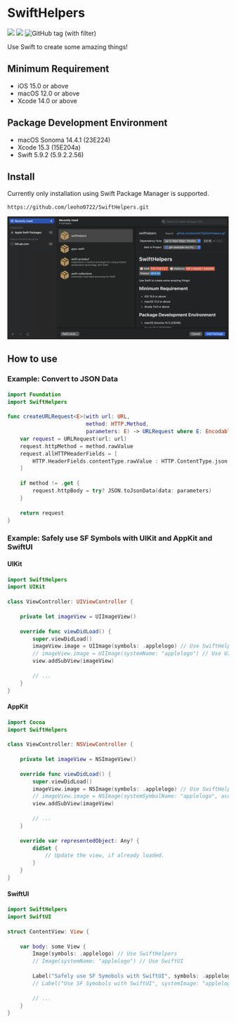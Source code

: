 # SwiftHelpers

[![](https://img.shields.io/endpoint?url=https%3A%2F%2Fswiftpackageindex.com%2Fapi%2Fpackages%2Fleoho0722%2FSwiftHelpers%2Fbadge%3Ftype%3Dswift-versions)](https://swiftpackageindex.com/leoho0722/SwiftHelpers)
[![](https://img.shields.io/endpoint?url=https%3A%2F%2Fswiftpackageindex.com%2Fapi%2Fpackages%2Fleoho0722%2FSwiftHelpers%2Fbadge%3Ftype%3Dplatforms)](https://swiftpackageindex.com/leoho0722/SwiftHelpers)
![GitHub tag (with filter)](https://img.shields.io/github/v/tag/leoho0722/SwiftHelpers?label=Release)

Use Swift to create some amazing things!

## Minimum Requirement

* iOS 15.0 or above
* macOS 12.0 or above
* Xcode 14.0 or above

## Package Development Environment

* macOS Sonoma 14.4.1 (23E224)
* Xcode 15.3 (15E204a)
* Swift 5.9.2 (5.9.2.2.56)

## Install

Currently only installation using Swift Package Manager is supported.

```git
https://github.com/leoho0722/SwiftHelpers.git
```

![Install](./Assets/Install.png)

## How to use

### Example: Convert to JSON Data

```swift
import Foundation
import SwiftHelpers

func createURLRequest<E>(with url: URL,
                         method: HTTP.Method,
                         parameters: E) -> URLRequest where E: Encodable {
    var request = URLRequest(url: url)
    request.httpMethod = method.rawValue
    request.allHTTPHeaderFields = [
        HTTP.HeaderFields.contentType.rawValue : HTTP.ContentType.json.rawValue
    ]
    
    if method != .get {
        request.httpBody = try? JSON.toJsonData(data: parameters)
    }
    
    return request
}
```

### Example: Safely use SF Symbols with UIKit and AppKit and SwiftUI

#### UIKit

```swift
import SwiftHelpers
import UIKit

class ViewController: UIViewController {
    
    private let imageView = UIImageView()

    override func viewDidLoad() {
        super.viewDidLoad()
        imageView.image = UIImage(symbols: .applelogo) // Use SwiftHelpers
        // imageView.image = UIImage(systemName: "applelogo") // Use UIKit
        view.addSubView(imageView)
        
        // ...
    }
}
```

#### AppKit

```swift
import Cocoa
import SwiftHelpers

class ViewController: NSViewController {
    
    private let imageView = NSImageView()
    
    override func viewDidLoad() {
        super.viewDidLoad()
        imageView.image = NSImage(symbols: .applelogo) // Use SwiftHelpers
        // imageView.image = NSImage(systemSymbolName: "applelogo", accessibilityDescription: nil) // Use AppKit
        view.addSubView(imageView)
        
        // ...
    }

    override var representedObject: Any? {
        didSet {
            // Update the view, if already loaded.
        }
    }
}
```

#### SwiftUI

```swift
import SwiftHelpers
import SwiftUI

struct ContentView: View {
    
    var body: some View {
        Image(symbols: .applelogo) // Use SwiftHelpers
        // Image(systemName: "applelogo") // Use SwiftUI
        
        Label("Safely use SF Symobols with SwiftUI", symbols: .applelogo) // Use SwiftHelpers
        // Label("Use SF Symobols with SwiftUI", systemImage: "applelogo") // Use SwiftUI
        
        // ...
    }
}
```
